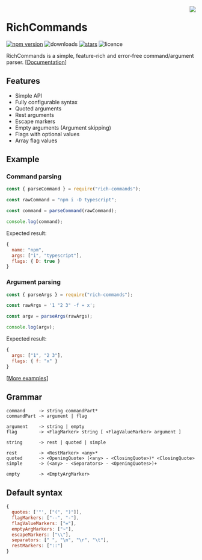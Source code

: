 <img src="https://badge.langauge.io/4erem6a/RichCommands" align="right" />

# RichCommands

[![npm version](https://badge.fury.io/js/rich-commands.svg)][npm]
![downloads](https://img.shields.io/npm/dw/rich-commands)
[![stars](https://img.shields.io/github/stars/4erem6a/RichCommands)][github]
![licence](https://img.shields.io/github/license/4erem6a/RichCommands)

RichCommands is a simple, feature-rich and error-free command/argument parser. [[Documentation][docs]]

[npm]: https://www.npmjs.com/package/rich-commands
[github]: https://github.com/4erem6a/RichCommands
[docs]: https://4erem6a.github.io/RichCommands

## Features

- Simple API
- Fully configurable syntax
- Quoted arguments
- Rest arguments
- Escape markers
- Empty arguments (Argument skipping)
- Flags with optional values
- Array flag values

## Example

### Command parsing

```js
const { parseCommand } = require("rich-commands");

const rawCommand = "npm i -D typescript";

const command = parseCommand(rawCommand);

console.log(command);
```

Expected result:

```js
{
  name: "npm",
  args: ["i", "typescript"],
  flags: { D: true }
}
```

### Argument parsing

```js
const { parseArgs } = require("rich-commands");

const rawArgs = '1 "2 3" -f = x';

const argv = parseArgs(rawArgs);

console.log(argv);
```

Expected result:

```js
{
  args: ["1", "2 3"],
  flags: { f: "x" }
}
```

[[More examples](https://github.com/4erem6a/RichCommands/tree/master/examples)]

## Grammar

```
command     -> string commandPart*
commandPart -> argument | flag

argument    -> string | empty
flag        -> <FlagMarker> string [ <FlagValueMarker> argument ]

string      -> rest | quoted | simple

rest        -> <RestMarker> <any>*
quoted      -> <OpeningQuote> (<any> - <ClosingQuote>)* <ClosingQuote>
simple      -> (<any> - <Separators> - <OpeningQuotes>)+

empty       -> <EmptyArgMarker>
```

## Default syntax

```js
{
  quotes: ['"', ["(", ")"]],
  flagMarkers: ["--", "-"],
  flagValueMarkers: ["="],
  emptyArgMarkers: ["~"],
  escapeMarkers: ["\\"],
  separators: [" ", "\n", "\r", "\t"],
  restMarkers: ["::"]
}
```
